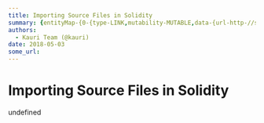 ```yaml
---
title: Importing Source Files in Solidity
summary: {entityMap-{0-{type-LINK,mutability-MUTABLE,data-{url-http-//solidity.readthedocs.io/en/develop/layout-of-source-files.html?highlight=import-importing-other-source-files}},blocks-[{key-3l4i0,text-This tutorial will show you how to import local and external files.,type-unstyled,depth-0,inlineStyleRanges-,entityRanges-,data-{}},{key-5oqjd,text-,type-unstyled,depth-0,inlineStyleRanges-,entityRanges-,data-{}},{key-am2u2,text-The compilation result will also contain contracts implemented in the impor
authors:
  - Kauri Team (@kauri)
date: 2018-05-03
some_url: 
---
```


# Importing Source Files in Solidity


undefined
